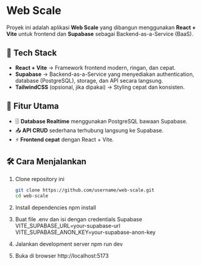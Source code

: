 # Web Scale

Proyek ini adalah aplikasi **Web Scale** yang dibangun menggunakan **React + Vite** untuk frontend dan **Supabase** sebagai Backend-as-a-Service (BaaS).

## 🚀 Tech Stack

- **React + Vite** → Framework frontend modern, ringan, dan cepat.  
- **Supabase** → Backend-as-a-Service yang menyediakan authentication, database (PostgreSQL), storage, dan API secara langsung.  
- **TailwindCSS** (opsional, jika dipakai) → Styling cepat dan konsisten.  

## 📌 Fitur Utama

- 🗄️ **Database Realtime** menggunakan PostgreSQL bawaan Supabase.  
- 📤 **API CRUD** sederhana terhubung langsung ke Supabase.  
- ⚡ **Frontend cepat** dengan React + Vite.  

## 🛠️ Cara Menjalankan

1. Clone repository ini  
   ```bash
   git clone https://github.com/username/web-scale.git
   cd web-scale

2. Install dependencies
   npm install

3. Buat file .env dan isi dengan credentials Supabase
    VITE_SUPABASE_URL=your-supabase-url
    VITE_SUPABASE_ANON_KEY=your-supabase-anon-key

4. Jalankan development server
    npm run dev

5. Buka di browser
    http://localhost:5173
    